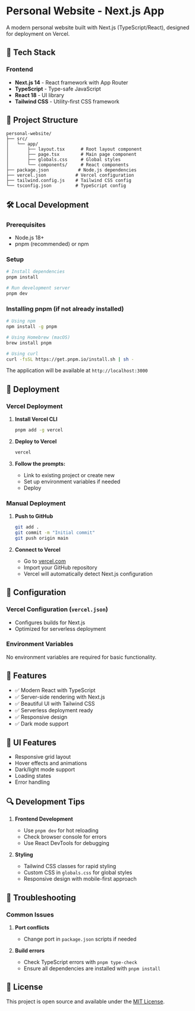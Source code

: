# Personal Website - Next.js App

A modern personal website built with Next.js (TypeScript/React), designed for deployment on Vercel.

## 🚀 Tech Stack

### Frontend

- **Next.js 14** - React framework with App Router
- **TypeScript** - Type-safe JavaScript
- **React 18** - UI library
- **Tailwind CSS** - Utility-first CSS framework

## 📁 Project Structure

```
personal-website/
├── src/
│   └── app/
│       ├── layout.tsx      # Root layout component
│       ├── page.tsx        # Main page component
│       ├── globals.css     # Global styles
│       └── components/     # React components
├── package.json           # Node.js dependencies
├── vercel.json           # Vercel configuration
├── tailwind.config.js    # Tailwind CSS config
└── tsconfig.json         # TypeScript config
```

## 🛠️ Local Development

### Prerequisites

- Node.js 18+
- pnpm (recommended) or npm

### Setup

```bash
# Install dependencies
pnpm install

# Run development server
pnpm dev
```

### Installing pnpm (if not already installed)

```bash
# Using npm
npm install -g pnpm

# Using Homebrew (macOS)
brew install pnpm

# Using curl
curl -fsSL https://get.pnpm.io/install.sh | sh -
```

The application will be available at `http://localhost:3000`

## 🚀 Deployment

### Vercel Deployment

1. **Install Vercel CLI**

   ```bash
   pnpm add -g vercel
   ```

2. **Deploy to Vercel**

   ```bash
   vercel
   ```

3. **Follow the prompts:**
   - Link to existing project or create new
   - Set up environment variables if needed
   - Deploy

### Manual Deployment

1. **Push to GitHub**

   ```bash
   git add .
   git commit -m "Initial commit"
   git push origin main
   ```

2. **Connect to Vercel**
   - Go to [vercel.com](https://vercel.com)
   - Import your GitHub repository
   - Vercel will automatically detect Next.js configuration

## 🔧 Configuration

### Vercel Configuration (`vercel.json`)

- Configures builds for Next.js
- Optimized for serverless deployment

### Environment Variables

No environment variables are required for basic functionality.

## 📝 Features

- ✅ Modern React with TypeScript
- ✅ Server-side rendering with Next.js
- ✅ Beautiful UI with Tailwind CSS
- ✅ Serverless deployment ready
- ✅ Responsive design
- ✅ Dark mode support

## 🎨 UI Features

- Responsive grid layout
- Hover effects and animations
- Dark/light mode support
- Loading states
- Error handling

## 🔍 Development Tips

1. **Frontend Development**

   - Use `pnpm dev` for hot reloading
   - Check browser console for errors
   - Use React DevTools for debugging

2. **Styling**
   - Tailwind CSS classes for rapid styling
   - Custom CSS in `globals.css` for global styles
   - Responsive design with mobile-first approach

## 🐛 Troubleshooting

### Common Issues

1. **Port conflicts**

   - Change port in `package.json` scripts if needed

2. **Build errors**

   - Check TypeScript errors with `pnpm type-check`
   - Ensure all dependencies are installed with `pnpm install`

## 📄 License

This project is open source and available under the [MIT License](LICENSE).
